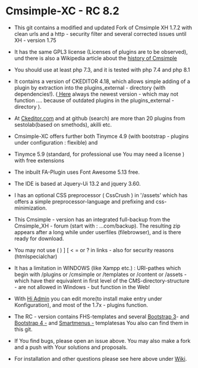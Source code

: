 # Cmsimple-XC - RC 8.2

* This git contains a  modified  and updated Fork of Cmsimple XH 1.7.2 with clean urls and a http - security filter and several corrected issues until XH - version 1.75

* It has the same GPL3 license (Licenses of plugins are to be observed), und there is also a Wikipedia article about the <a href=https://en.wikipedia.org/wiki/CMSimple> history of Cmsimple</a>

* You should use at least php 7.3,  and it is tested with php 7.4 and php 8.1

* It contains a version of CKEDITOR 4.18, which allows simple adding of a plugin by extraction into the plugins_external - directory (with dependencies!).  (<a href="https://ckeditor.com/cke4/builder/download/55f2d3c7a5ee9df62a35a2842c506c27" target=_blank> Here</a> always the newest version - which may not function .... because of outdated plugins in the plugins_external - directory ). 

* At <a href=https://https://ckeditor.com/cke4/addons/plugins/all> Ckeditor.com</a> and  at github (search) are more than 20 plugins from sestolab(based on smethods), akilli etc. 

* Cmsimple-XC offers further both Tinymce 4.9 (with bootstrap - plugins under configuration : flexible) and 

* Tinymce 5.9 (standard, for professional use You may need a license ) with  free extensions

* The inbuilt  FA-Plugin uses Font Awesome 5.13 free.

* The IDE is based at Jquery-Ui 13.2 and jquery 3.60.

* I has an optional CSS preprocessor ( CssCrush ) in '/assets' which has offers a simple preprocessor-language and prefixing and css-minimization. 

* This Cmsimple - version has an integrated full-backup from the Cmsimple_XH - forum (start with : ...com/backup). The resulting zip  appears after a long while under userfiles (filebrowser), and is there ready for download.

* You may not use ( ) ] [ < = or ? in links  - also for security reasons (htmlspecialchar)

* It has  a limitation in WINDOWS (like Xampp etc.) :  URI-pathes which begin with /plugins or /cmsimple or /templates or  /content or /assets - which have their equivalent in first level of the CMS-directory-structure - are  not allowed in Windows - but function in the Web!

* With <a href=https://github.com/g7sim/hi_admin_xh> Hi Admin</a> you can edit more(to install make entry under Konfiguration), and most of the 1.7x - plugins function.

* The RC - version contains FHS-templates and  several <a href=https://github.com/g7sim/Bootstrap3-XH> Bootstrap 3</a>- and <a href=https://github.com/g7sim/Bootstrap4-XH> Bootstrap 4 -</a>  and <a href=https://github.com/g7sim/Smartmenus-XH> Smartmenus -</a> templatesas You also can find them in this git.

* If You find bugs, please open an issue above. You may also make a fork and a push with Your solutions and proposals.

* For installation and other questions please see here above under <a href=https://github.com/g7sim/cmsimple-XH-CL/wiki>Wiki</a>.

